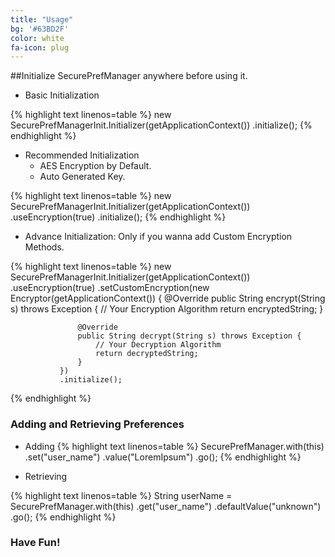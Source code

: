 ```yaml
---
title: "Usage"
bg: '#63BD2F'
color: white
fa-icon: plug
---
```



##Initialize SecurePrefManager anywhere before using it.



* Basic Initialization

{% highlight text linenos=table %}
       new SecurePrefManagerInit.Initializer(getApplicationContext())
               .initialize();
{% endhighlight %}

*  Recommended Initialization
	* AES Encryption by Default.
	* Auto Generated Key.

{% highlight text linenos=table %}
       new SecurePrefManagerInit.Initializer(getApplicationContext())
               .useEncryption(true)
               .initialize();
{% endhighlight %}

* Advance Initialization: Only if you wanna add Custom Encryption Methods.

{% highlight text linenos=table %}
       new SecurePrefManagerInit.Initializer(getApplicationContext())
               .useEncryption(true)
               .setCustomEncryption(new Encryptor(getApplicationContext()) {
                   @Override
                   public String encrypt(String s) throws Exception {
                       // Your Encryption Algorithm
                       return encryptedString;
                   }

                   @Override
                   public String decrypt(String s) throws Exception {
                       // Your Decryption Algorithm
                       return decryptedString;
                   }
               })
               .initialize();
{% endhighlight %}

### Adding and Retrieving Preferences

* Adding
{% highlight text linenos=table %}
        SecurePrefManager.with(this)
                .set("user_name")
                .value("LoremIpsum")
                .go();
{% endhighlight %}

* Retrieving

{% highlight text linenos=table %}
        String userName = SecurePrefManager.with(this)
                .get("user_name")
                .defaultValue("unknown")
                .go();
{% endhighlight %}


### Have Fun!

